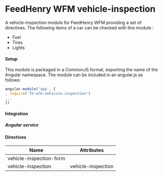 # FeedHenry WFM vehicle-inspection

A vehicle-inspection module for FeedHenry WFM providing a set of directives. The following items of a car can be checked with this module :
- Fuel
- Tires
- Lights

#### Setup
This module is packaged in a CommonJS format, exporting the name of the Angular namespace.  The module can be included in an angular.js as follows:

```javascript
angular.module('app', [
, require('fh-wfm-vehicule-inspection')
...
])
```

#### Integration

##### Angular service

#### Directives

| Name | Attributes |
| ---- | ----------- |
| vehicle-inspection-form | |
| vehicle-inspection | vehicle-inspection|
